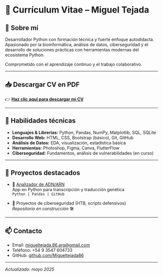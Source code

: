 # 📄 Currículum Vitae – Miguel Tejada

## 👤 Sobre mí
Desarrollador Python con formación técnica y fuerte enfoque autodidacta. Apasionado por la bioinformática, análisis de datos, ciberseguridad y el desarrollo de soluciones prácticas con herramientas modernas del ecosistema Python.

Comprometido con el aprendizaje continuo y el trabajo colaborativo.

---

## 📥 Descargar CV en PDF

👉 [**Haz clic aquí para descargar mi CV**](https://github.com/Migueltejada86/cv-miguel-tejada/raw/main/Currículum%20Vitae%20Miguel%20Tejada%20Python.pdf)

---

## 🧠 Habilidades técnicas

- **Lenguajes & Librerías:** Python, Pandas, NumPy, Matplotlib, SQL, SQLite
- **Desarrollo Web:** HTML, CSS, Bootstrap (básico), Git, GitHub
- **Análisis de Datos:** EDA, visualización, estadística básica
- **Herramientas:** Photoshop, Figma, Canva, FlutterFlow
- **Ciberseguridad:** Fundamentos, análisis de vulnerabilidades (en curso)

---

## 💼 Proyectos destacados

- 🔬 [Analizador de ADN/ARN](https://github.com/Migueltejada86/dna-analyzer)  
  App en Python para transcripción y traducción genética  
  `Python | Pandas | GitHub`

- 🔐 Proyectos de ciberseguridad (HTB, scripts defensivos)  
  _Repositorio en construcción_ 🛠️

---

## 📫 Contacto

- Email: migueltejada.86.arg@gmail.com  
- Teléfono: +54 9 3547 604733  
- GitHub: [github.com/Migueltejada86](https://github.com/Migueltejada86)  

---

_Actualizado: mayo 2025_
